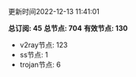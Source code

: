 更新时间2022-12-13 11:41:01

**总订阅: 45**
**总节点: 704**
**有效节点: 130**
- v2ray节点: 123
- ss节点: 1
- trojan节点: 6
